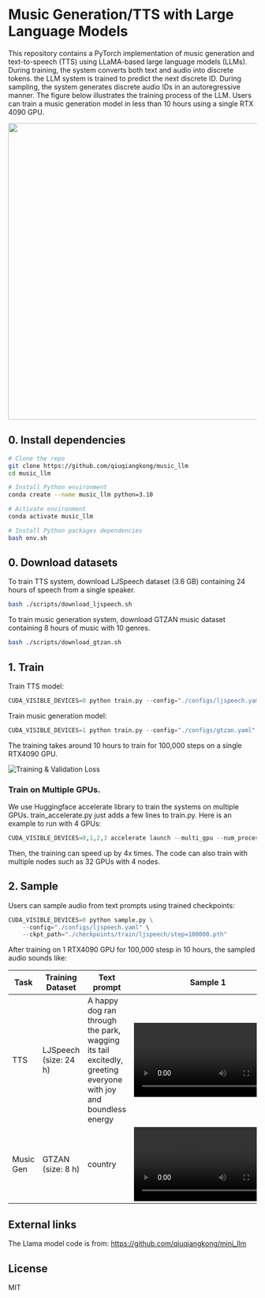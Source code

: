 # Music Generation/TTS with Large Language Models

This repository contains a PyTorch implementation of music generation and text-to-speech (TTS) using LLaMA-based large language models (LLMs). During training, the system converts both text and audio into discrete tokens. the LLM system is trained to predict the next discrete ID. During sampling, the system generates discrete audio IDs in an autoregressive manner. The figure below illustrates the training process of the LLM. Users can train a music generation model in less than 10 hours using a single RTX 4090 GPU.

<img src="./assets/llm.png" width="600">

## 0. Install dependencies

```bash
# Clone the repo
git clone https://github.com/qiuqiangkong/music_llm
cd music_llm

# Install Python environment
conda create --name music_llm python=3.10

# Activate environment
conda activate music_llm

# Install Python packages dependencies
bash env.sh
```

## 0. Download datasets

To train TTS system, download LJSpeech dataset (3.6 GB) containing 24 hours of speech from a single speaker.

```bash
bash ./scripts/download_ljspeech.sh
```

To train music generation system, download GTZAN music dataset containing 8 hours of music with 10 genres.

```bash
bash ./scripts/download_gtzan.sh
```

## 1. Train

Train TTS model:

```python
CUDA_VISIBLE_DEVICES=0 python train.py --config="./configs/ljspeech.yaml"
```

Train music generation model:

```python
CUDA_VISIBLE_DEVICES=1 python train.py --config="./configs/gtzan.yaml"
```

The training takes around 10 hours to train for 100,000 steps on a single RTX4090 GPU.

![Training & Validation Loss](assets/result_loss.png)

### Train on Multiple GPUs.

We use Huggingface accelerate library to train the systems on multiple GPUs. train_accelerate.py just adds a few lines to train.py. Here is an example to run with 4 GPUs:

```python
CUDA_VISIBLE_DEVICES=0,1,2,3 accelerate launch --multi_gpu --num_processes 4 train_accelerate.py --config="./configs/ljspeech.yaml"
```

Then, the training can speed up by 4x times. The code can also train with multiple nodes such as 32 GPUs with 4 nodes.

## 2. Sample

Users can sample audio from text prompts using trained checkpoints:

```python
CUDA_VISIBLE_DEVICES=0 python sample.py \
	--config="./configs/ljspeech.yaml" \
	--ckpt_path="./checkpoints/train/ljspeech/step=100000.pth"
```

After training on 1 RTX4090 GPU for 100,000 stesp in 10 hours, the sampled audio sounds like:


| Task       | Training Dataset      | Text prompt                                                                                                   | Sample 1                                                                                      | Sample 2                                                                                                                                                                                                                                                                                                  |
|------------|-----------------------|---------------------------------------------------------------------------------------------------------------|-----------------------------------------------------------------------------------------------|-----------------------------------------------------------------------------------------------|
| TTS        | LJSpeech (size: 24 h) | A happy dog ran through the park, wagging its tail excitedly, greeting everyone with joy and boundless energy | <video src="https://github.com/user-attachments/assets/d0adf51d-c24e-48c4-bafa-3d6502aed1a5"> | <video src="https://github.com/user-attachments/assets/63b970bc-192d-45d5-84aa-e26313bf9d28"> |
| Music Gen  | GTZAN (size: 8 h)     | country                                                                                                       | <video src="https://github.com/user-attachments/assets/575ef8b0-fa88-4843-a45a-9cdf3d62efa6"> | <video src="https://github.com/user-attachments/assets/f5215af1-c2db-43ad-9944-10c528711106"> |






































## External links

The Llama model code is from: https://github.com/qiuqiangkong/mini_llm

## License

MIT
